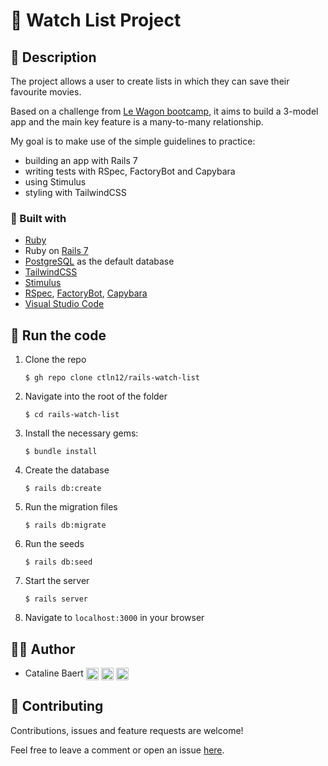 # 🎥 Watch List Project

## 📝 Description

The project allows a user to create lists in which they can save their favourite movies.

Based on a challenge from [Le Wagon bootcamp](https://www.lewagon.com/web-development-course/full-time), it aims to build a 3-model app and the main key feature is a many-to-many relationship.

My goal is to make use of the simple guidelines to practice:
* building an app with Rails 7
* writing tests with RSpec, FactoryBot and Capybara
* using Stimulus
* styling with TailwindCSS

### 🧰 Built with

* [Ruby](https://ruby-doc.org/)
* Ruby on [Rails 7](https://guides.rubyonrails.org/)
* [PostgreSQL](https://www.postgresql.org/) as the default database
* [TailwindCSS](https://tailwindcss.com/)
* [Stimulus](https://stimulus.hotwired.dev/)
* [RSpec](https://relishapp.com/rspec/rspec-rails/docs), [FactoryBot](https://github.com/thoughtbot/factory_bot_rails), [Capybara](https://github.com/teamcapybara/capybara)
* [Visual Studio Code](https://code.visualstudio.com/)

## 🚀 Run the code

1. Clone the repo
   ```
   $ gh repo clone ctln12/rails-watch-list
   ```
2. Navigate into the root of the folder
    ```
    $ cd rails-watch-list
    ```
3. Install the necessary gems:
    ```
    $ bundle install
    ```
4. Create the database
    ```
    $ rails db:create
    ```
5. Run the migration files
    ```
    $ rails db:migrate
    ```
6. Run the seeds
    ```
    $ rails db:seed
    ```
7. Start the server
    ```
    $ rails server
    ```
8. Navigate to `localhost:3000` in your browser

## 👩‍💻 Author

* Cataline Baert
<a href="https://github.com/ctln12" target="blank"><img align="center" src="https://cdn-icons-png.flaticon.com/512/25/25231.png" alt="ctln12" height="20" width="20" /></a>
<a href="https://www.linkedin.com/in/catalinebaert/" target="blank"><img align="center" src="https://cdn-icons-png.flaticon.com/512/145/145807.png" alt="catalinebaert" height="20" width="20" /></a>
<a href="https://twitter.com/CatalineBaert" target="blank"><img align="center" rounded src="https://cdn-icons-png.flaticon.com/512/145/145812.png" alt="CatalineBaert" height="20" width="20" /></a>

## 🤝 Contributing

Contributions, issues and feature requests are welcome!

Feel free to leave a comment or open an issue [here](https://github.com/ctln12/rails-watch-list/issues).

